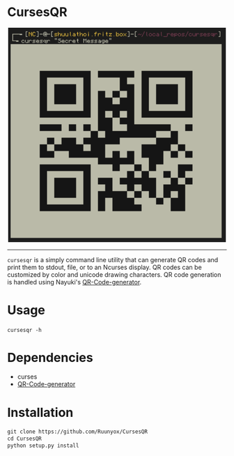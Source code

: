 # CursesQR

<p align="center">
<img src='./qr.png' width=500px>
</p>

---

`cursesqr` is a simply command line utility that can generate QR codes and print
them to stdout, file, or to an Ncurses display. QR codes can be customized by
color and unicode drawing characters. QR code generation is handled using
Nayuki's [QR-Code-generator](https://github.com/nayuki/QR-Code-generator).

# Usage

`cursesqr -h`

# Dependencies

* curses
* [QR-Code-generator](https://github.com/nayuki/QR-Code-generator)

# Installation
```
git clone https://github.com/Ruunyox/CursesQR
cd CursesQR
python setup.py install
```

